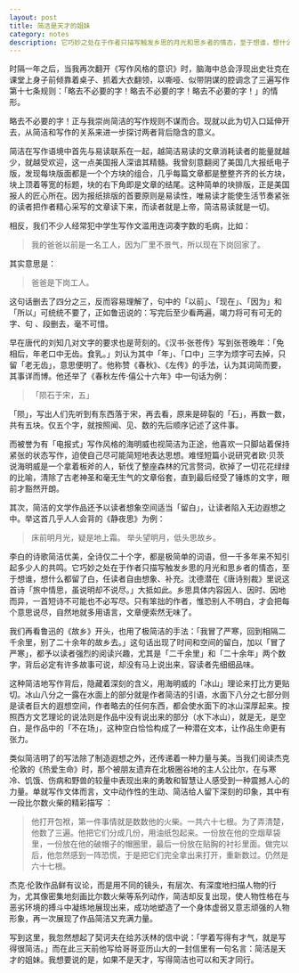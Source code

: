 ```yaml
---
layout: post
title: 简洁是天才的姐妹
category: notes
description: 它巧妙之处在于作者只描写触发乡思的月光和思乡者的情态，至于想谁，想什么都留了白，任读者自由想象、补充。
---
```


时隔一年之后，当我再次翻开《写作风格的意识》时，脑海中总会浮现出史壮克在课堂上身子前倾靠着桌子、抓着大衣翻领，以嘶哑、似带阴谋的腔调念了三遍写作第十七条规则：「略去不必要的字！略去不必要的字！略去不必要的字！」的情形。

略去不必要的字！正与我崇尚简洁的写作规则不谋而合。现就以此为切入口延伸开去，从简洁和写作的关系来进一步探讨两者背后隐含的意义。

简洁在写作语境中首先与易读联系在一起，越简洁易读的文章消耗读者的能量就越少，就越受欢迎，这一点美国报人深谙其精髓。我曾刻意翻阅了美国几大报纸电子版，发现每块版面都是一个个方块的组合，几乎每篇文章都是整整齐齐的长方块，块上顶着等宽的标题，块的右下角即是文章的结尾。这种简单的块排版，正是美国报人的匠心所在。因为报纸排版的首要原则是易读性，唯易读才能使生活节奏紧张的读者把作者精心采写的文章读下来，而读者就是上帝，简洁易读就是一切。

相反，我们不少人经常犯中学生写作文滥用连词凑字数的毛病，比如：
>我的爸爸以前是一名工人，因为厂里不景气，所以现在下岗回家了。

其实意思是：
>爸爸是下岗工人。

这句话删去了四分之三，反而容易理解了，句中的「以前」、「现在」、「因为」和「所以」可统统不要了，正如鲁迅说的：写完后至少看两遍，竭力将可有可无的字、句 、段删去，毫不可惜。

早在唐代的刘知几对文字的要求也是苛刻的。《汉书·张苍传》写到张苍晚年：「免相后，年老口中无齿。食乳。」刘认为其中「年」、「口中」三字为烦字可去掉，只留「老无齿」，意思便明了。他称赞《春秋》、《左传》的手法，认为其词简而要，其事详而博。他还举了《春秋左传·僖公十六年》中一句话为例：
>「陨石于宋，五」

「陨」，写出人们先听到有东西落于宋，再去看，原来是碎裂的「石」，再数一数，共有五块。仅五个字，就按照闻、见、数的先后顺序记述了这件事。

而被誉为有「电报式」写作风格的海明威也视简洁为正途，他喜欢一只脚站着保持紧张的状态写作，迫使自己尽可能简短地表达思想。难怪短篇小说研究者欧·贝茨说海明威是一个拿着板斧的人，斩伐了整座森林的冗言赘词，砍掉了一切花花绿绿的比喻，清除了古老神圣和毫无生气的文章俗套，直到最后经受了锤炼的文字，眼前才豁然开朗。

其次，简洁的文学作品还予以读者想象空间适当「留白」，让读者陷入无边遐想之中。举这首几乎人人会背的《静夜思》为例：
>床前明月光，疑是地上霜。
举头望明月，低头思故乡。

李白的诗歌简洁优美，全诗仅二十个字，都是极简单的词语，但一千多年来不知引起多少人的共鸣。它巧妙之处在于作者只描写触发乡思的月光和思乡者的情态，至于想谁，想什么都留了白，任读者自由想象、补充。沈德潜在《唐诗别裁》里说这首诗「旅中情思，虽说明却不说尽。」大抵如此。乡思具体内容因人、因时、因地而异，一首短诗不可能也不必写尽。只有笨拙的作者，惟恐别人不明白，才会把每个意思说尽，自然地就多用语言，文章便索然无味了。

我们再看鲁迅的《故乡》开头，也用了极简洁的手法：「我冒了严寒，回到相隔二千余里，别了二十余年的故乡去。」这句话出现了时间和空间的留白，加以「冒了严寒」，都予以读者强烈的阅读兴趣，尤其是「二千余里」和「二十余年」两个数字，背后必定有许多故事可说，却没有马上说出来，容读者先细细品味。

这种简洁地写作背后，隐藏着深刻的含义，用海明威的「冰山」理论来打比方更贴切。冰山八分之一露在水面上的部分就是作者简洁的引语，水面下八分之七部分则是读者巨大的遐想空间，作者略去的任何东西，都会使水面下的冰山深厚起来。按照西方文艺理论的说法则是作品中没有说出来的部分（水下冰山），就是无，是空白，是作品中的「不在场」，这种空白恰恰构成了一种潜在文本，让作品生命更有张力。

类似简洁明了的写法除了制造遐想之外，还传递着一种力量与美。当我们阅读杰克·伦敦的《热爱生命》时，那个被朋友遗弃在北极圈谷地的主人公比尔，在与寒冷、饥饿、伤病和野兽的较量中表现出来的勇敢和智慧让人感受到一种震撼人心的力量。单就写作文体而言，文中动作性的生动、简洁给人留下深刻的印象，其中有一段比尔数火柴的精彩描写 ：
>他打开包袱，第一件事情就是数数他的火柴。一共六十七根。为了弄清楚，他数了三遍。他把它们分成几份，用油纸包起来。一份放在他的空烟草袋里，一份放在他的破帽子的帽圈里，最后一份放在贴胸的衬衫里面。做完以后，他忽然感到一阵恐慌，于是把它们完全拿出来打开，重新数过。仍然是六十七根。

杰克·伦敦作品鲜有议论，而是用不同的镜头，有层次、有深度地扫描人物的行为，尤其像密集地刻画比尔数火柴等系列动作，简洁却反复出现，使人物性格在与恶劣环境的搏斗中凝练地展现出来，成功地塑造了一个身体虚弱又意志顽强的人物形象，再一次展现了作品简洁又充满力量。

写到这里，我忽然想起了契诃夫在给苏沃林的信中说：「学着写得有才气，就是写得很简洁。」而在此三天前他写给哥哥亚历山大的一封信里有一句名言：简洁是天才的姐妹。我想要说的是，如果不是天才，写得简洁也可以和天才同行。
